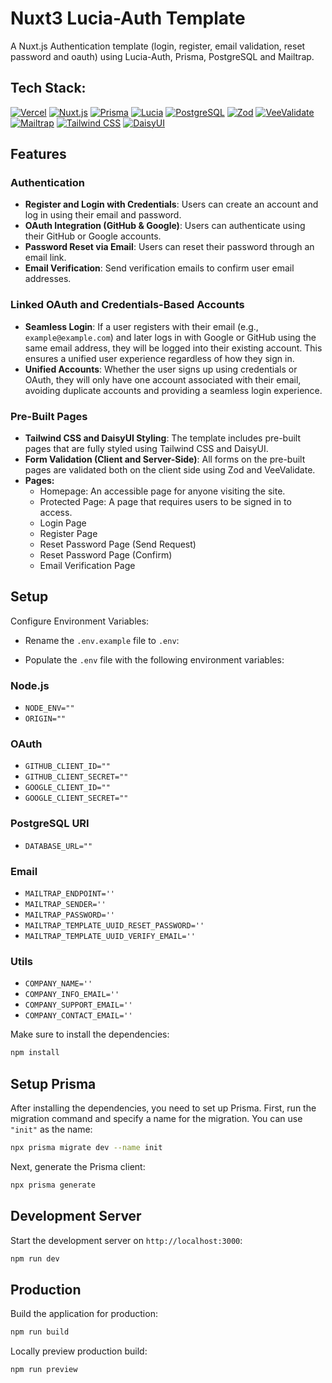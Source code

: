 # Nuxt3 Lucia-Auth Template

A Nuxt.js Authentication template (login, register, email validation, reset password and oauth) using Lucia-Auth, Prisma, PostgreSQL and Mailtrap.


## Tech Stack:

[![Vercel](https://img.shields.io/badge/Vercel-Deployment-000000?style=for-the-badge&logo=vercel&logoColor=white)](https://vercel.com/docs)
[![Nuxt.js](https://img.shields.io/badge/Nuxt.js-3-00DC82?style=for-the-badge&logo=nuxtdotjs&logoColor=white)](https://nuxt.com/docs/getting-started/introduction)
[![Prisma](https://img.shields.io/badge/Prisma-ORM-2D3748?style=for-the-badge&logo=prisma&logoColor=white)](https://www.prisma.io/docs/)
[![Lucia](https://img.shields.io/badge/Lucia-Auth-20A1A1?style=for-the-badge&logo=auth0&logoColor=white)](https://lucia-auth.com/)
[![PostgreSQL](https://img.shields.io/badge/PostgreSQL-DB-336791?style=for-the-badge&logo=postgresql&logoColor=white)](https://www.postgresql.org/docs/)
[![Zod](https://img.shields.io/badge/Zod-Validation-6200EE?style=for-the-badge&logo=zod&logoColor=white)](https://zod.dev/)
[![VeeValidate](https://img.shields.io/badge/VeeValidate-Validation-4FC08D?style=for-the-badge&logo=veevalidate&logoColor=white)](https://vee-validate.logaretm.com/)
[![Mailtrap](https://img.shields.io/badge/Mailtrap-Email_Service-000000?style=for-the-badge&logo=mailtrap&logoColor=white)](https://mailtrap.io/)
[![Tailwind CSS](https://img.shields.io/badge/Tailwind_CSS-Framework-38B2AC?style=for-the-badge&logo=tailwindcss&logoColor=white)](https://tailwindcss.com/docs)
[![DaisyUI](https://img.shields.io/badge/DaisyUI-UI_Framework-FF00FF?style=for-the-badge&logo=daisyui&logoColor=white)](https://daisyui.com/)

## Features

### Authentication
- **Register and Login with Credentials**: Users can create an account and log in using their email and password.
- **OAuth Integration (GitHub & Google)**: Users can authenticate using their GitHub or Google accounts.
- **Password Reset via Email**: Users can reset their password through an email link.
- **Email Verification**: Send verification emails to confirm user email addresses.

### Linked OAuth and Credentials-Based Accounts
- **Seamless Login**: If a user registers with their email (e.g., `example@example.com`) and later logs in with Google or GitHub using the same email address, they will be logged into their existing account. This ensures a unified user experience regardless of how they sign in.
- **Unified Accounts**: Whether the user signs up using credentials or OAuth, they will only have one account associated with their email, avoiding duplicate accounts and providing a seamless login experience.

### Pre-Built Pages
- **Tailwind CSS and DaisyUI Styling**: The template includes pre-built pages that are fully styled using Tailwind CSS and DaisyUI.
- **Form Validation (Client and Server-Side)**: All forms on the pre-built pages are validated both on the client side using Zod and VeeValidate.
- **Pages:**
  - Homepage: An accessible page for anyone visiting the site.
  - Protected Page: A page that requires users to be signed in to access.
  - Login Page
  - Register Page
  - Reset Password Page (Send Request)
  - Reset Password Page (Confirm)
  - Email Verification Page

## Setup

Configure Environment Variables:

- Rename the `.env.example` file to `.env`:

- Populate the `.env` file with the following environment variables:

### Node.js
- `NODE_ENV=""`
- `ORIGIN=""`

### OAuth
- `GITHUB_CLIENT_ID=""`
- `GITHUB_CLIENT_SECRET=""`
- `GOOGLE_CLIENT_ID=""`
- `GOOGLE_CLIENT_SECRET=""`

### PostgreSQL URI
- `DATABASE_URL=""`

### Email
- `MAILTRAP_ENDPOINT=''`
- `MAILTRAP_SENDER=''`
- `MAILTRAP_PASSWORD=''`
- `MAILTRAP_TEMPLATE_UUID_RESET_PASSWORD=''`
- `MAILTRAP_TEMPLATE_UUID_VERIFY_EMAIL=''`

### Utils
- `COMPANY_NAME=''`
- `COMPANY_INFO_EMAIL=''`
- `COMPANY_SUPPORT_EMAIL=''`
- `COMPANY_CONTACT_EMAIL=''`

Make sure to install the dependencies:

```bash
npm install
```

## Setup Prisma

After installing the dependencies, you need to set up Prisma. First, run the migration command and specify a name for the migration. You can use `"init"` as the name:

```bash
npx prisma migrate dev --name init
```

Next, generate the Prisma client:

```bash
npx prisma generate
```

## Development Server

Start the development server on `http://localhost:3000`:

```bash
npm run dev
```

## Production

Build the application for production:

```bash
npm run build
```

Locally preview production build:

```bash
npm run preview
```

